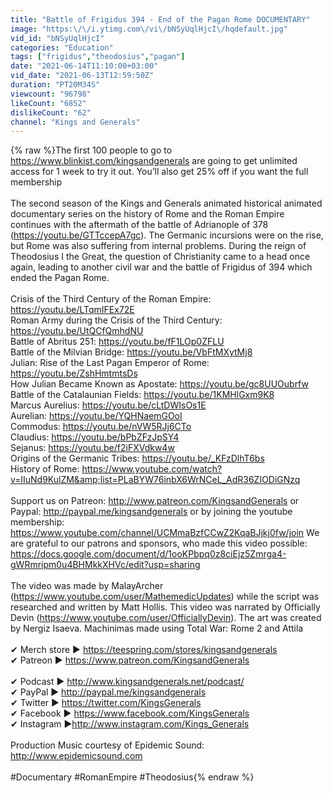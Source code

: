 ```yaml
---
title: "Battle of Frigidus 394 - End of the Pagan Rome DOCUMENTARY"
image: "https:\/\/i.ytimg.com\/vi\/bNSyUqlHjcI\/hqdefault.jpg"
vid_id: "bNSyUqlHjcI"
categories: "Education"
tags: ["frigidus","theodosius","pagan"]
date: "2021-06-14T11:10:00+03:00"
vid_date: "2021-06-13T12:59:50Z"
duration: "PT20M34S"
viewcount: "96798"
likeCount: "6852"
dislikeCount: "62"
channel: "Kings and Generals"
---
```

{% raw %}The first 100 people to go to <a rel="nofollow" target="blank" href="https://www.blinkist.com/kingsandgenerals">https://www.blinkist.com/kingsandgenerals</a> are going to get unlimited access for 1 week to try it out. You’ll also get 25% off if you want the full membership<br /><br />The second season of the Kings and Generals animated historical animated documentary series on the history of Rome and the Roman Empire continues with the aftermath of the battle of Adrianople of 378 (<a rel="nofollow" target="blank" href="https://youtu.be/GTTccepA7gc).">https://youtu.be/GTTccepA7gc).</a> The Germanic incursions were on the rise, but Rome was also suffering from internal problems. During the reign of Theodosius I the Great, the question of Christianity came to a head once again, leading to another civil war and the battle of Frigidus of 394 which ended the Pagan Rome.<br /><br />Crisis of the Third Century of the Roman Empire: <a rel="nofollow" target="blank" href="https://youtu.be/LTqmIFEx72E">https://youtu.be/LTqmIFEx72E</a><br />Roman Army during the Crisis of the Third Century: <a rel="nofollow" target="blank" href="https://youtu.be/UtQCfQmhdNU">https://youtu.be/UtQCfQmhdNU</a><br />Battle of Abritus 251: <a rel="nofollow" target="blank" href="https://youtu.be/fF1LOp0ZFLU">https://youtu.be/fF1LOp0ZFLU</a><br />Battle of the Milvian Bridge: <a rel="nofollow" target="blank" href="https://youtu.be/VbFtMXytMj8">https://youtu.be/VbFtMXytMj8</a><br />Julian: Rise of the Last Pagan Emperor of Rome: <a rel="nofollow" target="blank" href="https://youtu.be/ZshHmtmtsDs">https://youtu.be/ZshHmtmtsDs</a><br />How Julian Became Known as Apostate: <a rel="nofollow" target="blank" href="https://youtu.be/gc8UUOubrfw">https://youtu.be/gc8UUOubrfw</a><br />Battle of the Catalaunian Fields: <a rel="nofollow" target="blank" href="https://youtu.be/1KMHlGxm9K8">https://youtu.be/1KMHlGxm9K8</a><br />Marcus Aurelius: <a rel="nofollow" target="blank" href="https://youtu.be/cLtDWIsOs1E">https://youtu.be/cLtDWIsOs1E</a><br />Aurelian: <a rel="nofollow" target="blank" href="https://youtu.be/YQHNaemGOoI">https://youtu.be/YQHNaemGOoI</a><br />Commodus: <a rel="nofollow" target="blank" href="https://youtu.be/nVW5RJj6CTo">https://youtu.be/nVW5RJj6CTo</a> <br />Claudius: <a rel="nofollow" target="blank" href="https://youtu.be/bPbZFzJpSY4">https://youtu.be/bPbZFzJpSY4</a><br />Sejanus: <a rel="nofollow" target="blank" href="https://youtu.be/f2iFXVdkw4w">https://youtu.be/f2iFXVdkw4w</a><br />Origins of the Germanic Tribes: <a rel="nofollow" target="blank" href="https://youtu.be/_KFzDlhT6bs">https://youtu.be/_KFzDlhT6bs</a><br />History of Rome: <a rel="nofollow" target="blank" href="https://www.youtube.com/watch?v=lIuNd9KulZM&amp;list=PLaBYW76inbX6WrNCeL_AdR36ZIODiGNzq">https://www.youtube.com/watch?v=lIuNd9KulZM&amp;list=PLaBYW76inbX6WrNCeL_AdR36ZIODiGNzq</a><br /> <br />Support us on Patreon: <a rel="nofollow" target="blank" href="http://www.patreon.com/KingsandGenerals">http://www.patreon.com/KingsandGenerals</a> or Paypal: <a rel="nofollow" target="blank" href="http://paypal.me/kingsandgenerals">http://paypal.me/kingsandgenerals</a> or by joining the youtube membership: <a rel="nofollow" target="blank" href="https://www.youtube.com/channel/UCMmaBzfCCwZ2KqaBJjkj0fw/join">https://www.youtube.com/channel/UCMmaBzfCCwZ2KqaBJjkj0fw/join</a> We are grateful to our patrons and sponsors, who made this video possible: <a rel="nofollow" target="blank" href="https://docs.google.com/document/d/1ooKPbpq0z8ciEjz5Zmrga4-gWRmripm0u4BHMkkXHVc/edit?usp=sharing">https://docs.google.com/document/d/1ooKPbpq0z8ciEjz5Zmrga4-gWRmripm0u4BHMkkXHVc/edit?usp=sharing</a><br /><br />The video was made by MalayArcher (<a rel="nofollow" target="blank" href="https://www.youtube.com/user/MathemedicUpdates)">https://www.youtube.com/user/MathemedicUpdates)</a> while the script was researched and written by Matt Hollis. This video was narrated by Officially Devin (<a rel="nofollow" target="blank" href="https://www.youtube.com/user/OfficiallyDevin).">https://www.youtube.com/user/OfficiallyDevin).</a> The art was created by Nergiz Isaeva. Machinimas made using Total War: Rome 2 and Attila<br /><br />✔ Merch store ► <a rel="nofollow" target="blank" href="https://teespring.com/stores/kingsandgenerals">https://teespring.com/stores/kingsandgenerals</a><br />✔ Patreon ► <a rel="nofollow" target="blank" href="https://www.patreon.com/KingsandGenerals">https://www.patreon.com/KingsandGenerals</a><br /><br />✔ Podcast ► <a rel="nofollow" target="blank" href="http://www.kingsandgenerals.net/podcast/">http://www.kingsandgenerals.net/podcast/</a><br />✔ PayPal ► <a rel="nofollow" target="blank" href="http://paypal.me/kingsandgenerals">http://paypal.me/kingsandgenerals</a><br />✔ Twitter ► <a rel="nofollow" target="blank" href="https://twitter.com/KingsGenerals">https://twitter.com/KingsGenerals</a><br />✔ Facebook ► <a rel="nofollow" target="blank" href="https://www.facebook.com/KingsGenerals">https://www.facebook.com/KingsGenerals</a><br />✔ Instagram ►<a rel="nofollow" target="blank" href="http://www.instagram.com/Kings_Generals">http://www.instagram.com/Kings_Generals</a><br /><br />Production Music courtesy of Epidemic Sound: <a rel="nofollow" target="blank" href="http://www.epidemicsound.com">http://www.epidemicsound.com</a><br /><br />#Documentary #RomanEmpire #Theodosius{% endraw %}
